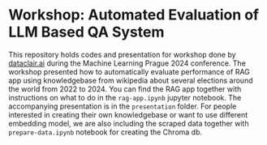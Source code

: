 # Workshop: Automated Evaluation of LLM Based QA System

This repository holds codes and presentation for workshop done by [dataclair.ai](!dataclair.ai) during the Machine Learning Prague 2024 conference. The workshop presented how to automatically evaluate performance of RAG app using knowledgebase from wikipedia about several elections around the world from 2022 to 2024. You can find the RAG app together with instructions on what to do in the `rag-app.ipynb` jupyter notebook. The accompanying presentation is in the `presentation` folder. For people interested in creating their own knowledgebase or want to use different embedding model, we are also including the scraped data together with `prepare-data.ipynb` notebook for creating the Chroma db.
